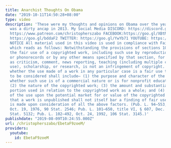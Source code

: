 ```yaml
---
title: Anarchist Thoughts On Obama
date: "2019-10-11T14:50:28+08:00"
type: video
description: 'These were my thoughts and opinions on Obama over the years. Yes, I
  was a dirty ancap in 2013. My Social Media DISCORD: https://discord.gg/d2HXvrN PATREON:
  https://www.patreon.com/christopherszabo FACEBOOK:https://goo.gl/XBtMv5 INSTAGRAM:
  https://goo.gl/bddaF2 TWITTER: https://goo.gl/YwYb71 YOUTUBE: https://goo.gl/EsQA9j
  NOTICE All material used in this video is used in compliance with Fair Use Laws
  which reads as follows: Notwithstanding the provisions of sections 106 and 106A,
  the fair use of a copyrighted work, including such use by reproduction in copies
  or phonorecords or by any other means specified by that section, for purposes such
  as criticism, comment, news reporting, teaching (including multiple copies for classroom
  use), scholarship, or research, is not an infringement of copyright. In determining
  whether the use made of a work in any particular case is a fair use the factors
  to be considered shall include— (1) the purpose and character of the use, including
  whether such use is of a commercial nature or is for nonprofit educational purposes;
  (2) the nature of the copyrighted work; (3) the amount and substantiality of the
  portion used in relation to the copyrighted work as a whole; and (4) the effect
  of the use upon the potential market for or value of the copyrighted work. The fact
  that a work is unpublished shall not itself bar a finding of fair use if such finding
  is made upon consideration of all the above factors. (Pub. L. 94–553, title I, § 101,
  Oct. 19, 1976, 90 Stat. 2546; Pub. L. 101–650, title VI, § 607, Dec. 1, 1990, 104
  Stat. 5132; Pub. L. 102–492, Oct. 24, 1992, 106 Stat. 3145.)'
publishdate: "2019-08-09T10:24:55.000Z"
url: /christopherszabo/EbetaF9zoeM/
providers:
  youtube:
    id: EbetaF9zoeM
---
```

